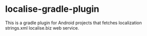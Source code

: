 # localise-gradle-plugin
This is a gradle plugin for Android projects that fetches localization strings.xml  localise.biz web service.
